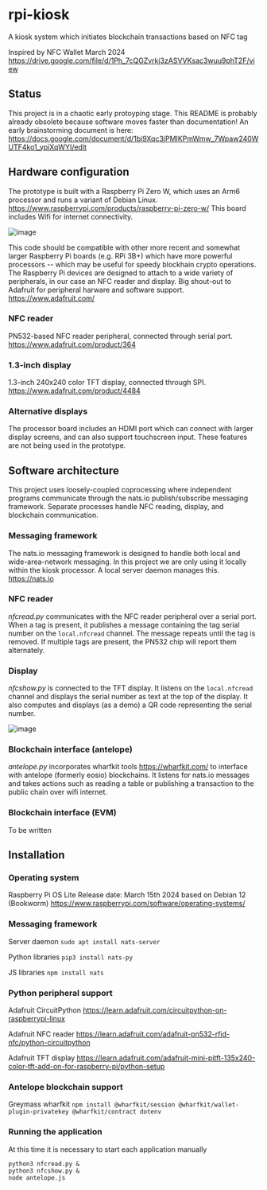 # rpi-kiosk
A kiosk system which initiates blockchain transactions based on NFC tag

Inspired by NFC Wallet March 2024 https://drive.google.com/file/d/1Ph_7cQGZvrkj3zASVVKsac3wuu9phT2F/view

## Status
This project is in a chaotic early protoyping stage. This README is probably already obsolete because software moves faster than documentation!
An early brainstorming document is here: https://docs.google.com/document/d/1bi9Xqc3jPMIKPmWmw_7Wpaw240WUTF4ko1_ypiXqWYI/edit

## Hardware configuration

The prototype is built with a Raspberry Pi Zero W, which uses an Arm6 processor and runs a variant of Debian Linux. https://www.raspberrypi.com/products/raspberry-pi-zero-w/ This board includes Wifi for internet connectivity.

 ![image](https://github.com/chuck-h/rpi-kiosk/assets/2141014/5e289b77-66a3-489c-abc2-cc734429d75a)

This code should be compatible with other more recent and somewhat larger Raspberry Pi boards (e.g. RPi 3B+) which have more powerful processors -- which may be useful for speedy blockhain crypto operations. The Raspberry Pi devices are designed to attach to a wide variety of peripherals, in our case an NFC reader and display. Big shout-out to Adafruit for peripheral harware and software support. https://www.adafruit.com/

### NFC reader
PN532-based NFC reader peripheral, connected through serial port. https://www.adafruit.com/product/364

### 1.3-inch display
1.3-inch 240x240 color TFT display, connected through SPI. https://www.adafruit.com/product/4484

### Alternative displays
The processor board includes an HDMI port which can connect with larger display screens, and can also support touchscreen input. These features are not being used in the prototype.

## Software architecture
This project uses loosely-coupled coprocessing where independent programs communicate through the nats.io publish/subscribe messaging framework. Separate processes handle NFC reading, display, and blockchain communication.

### Messaging framework
The nats.io messaging framework is designed to handle both local and wide-area-network messaging. In this project we are only using it locally within the kiosk processor. A local server daemon manages this. https://nats.io 

### NFC reader
_nfcread.py_ communicates with the NFC reader peripheral over a serial port. When a tag is present, it publishes a message containing the tag serial number on the `local.nfcread` channel. The message repeats until the tag is removed. If multiple tags are present, the PN532 chip will report them alternately.

### Display
_nfcshow.py_ is connected to the TFT display. It listens on the `local.nfcread` channel and displays the serial number as text at the top of the display. It also computes and displays (as a demo) a QR code representing the serial number.

![image](https://github.com/chuck-h/rpi-kiosk/assets/2141014/70f1f0fe-de19-47a5-8e23-da47a6baedec)

### Blockchain interface (antelope)
_antelope.py_ incorporates wharfkit tools https://wharfkit.com/ to interface with antelope (formerly eosio) blockchains. It listens for nats.io messages and takes actions such as reading a table or publishing a transaction to the public chain over wifi internet.

### Blockchain interface (EVM)
To be written

## Installation

### Operating system
Raspberry Pi OS Lite  Release date: March 15th 2024 based on Debian 12 (Bookworm) https://www.raspberrypi.com/software/operating-systems/

### Messaging framework
Server daemon `sudo apt install nats-server`

Python libraries `pip3 install nats-py`

JS libraries `npm install nats`

### Python peripheral support
Adafruit CircuitPython https://learn.adafruit.com/circuitpython-on-raspberrypi-linux

Adafruit NFC reader https://learn.adafruit.com/adafruit-pn532-rfid-nfc/python-circuitpython

Adafruit TFT display https://learn.adafruit.com/adafruit-mini-pitft-135x240-color-tft-add-on-for-raspberry-pi/python-setup

### Antelope blockchain support
Greymass wharfkit `npm install @wharfkit/session @wharfkit/wallet-plugin-privatekey @wharfkit/contract dotenv`

### Running the application
At this time it is necessary to start each application manually
```
python3 nfcread.py &
python3 nfcshow.py &
node antelope.js
```



